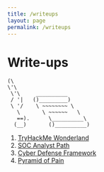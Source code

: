 ```yaml
---
title: /writeups
layout: page
permalink: /writeups
---
```

# Write-ups
```
(\ 
\'\ 
 \'\     __________  
 / '|   ()_________)
 \ '/    \ ~~~~~~~~ \
   \       \ ~~~~~~   \
   ==).      \__________\
  (__)       ()__________)
```
1. [TryHackMe Wonderland](/writeups/thm/wonderland.md)
2. [SOC Analyst Path](/writeups/htb/SOCanalystpath.md)
3. [Cyber Defense Framework](/writeups/thm/SOC1Path/CDF.md)
4. [Pyramid of Pain](/writeups/thm/SOC1Path/PoP.md)
   
